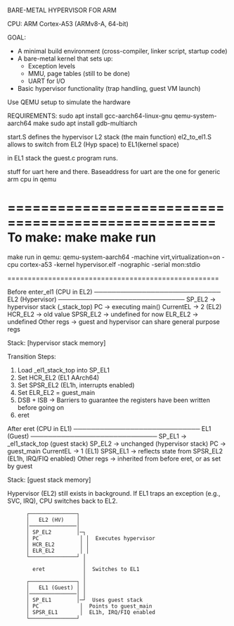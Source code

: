 BARE-METAL HYPERVISOR FOR ARM




CPU: ARM Cortex-A53 (ARMv8-A, 64-bit)

GOAL:
- A minimal build environment (cross-compiler, linker script, startup code)
- A bare-metal kernel that sets up:
	- Exception levels
	- MMU, page tables (still to be done)
	- UART for I/O
- Basic hypervisor functionality (trap handling, guest VM launch)

Use QEMU setup to simulate the hardware


REQUIREMENTS:
sudo apt install gcc-aarch64-linux-gnu qemu-system-aarch64 make
sudo apt install gdb-multiarch

start.S defines the hypervisor L2 stack (the main function)
el2_to_el1.S allows to switch from EL2 (Hyp space) to EL1(kernel space)

in EL1 stack the guest.c program runs.

stuff for uart here and there. Baseaddress for uart are the one for generic arm cpu in qemu

===================================================
To make:
make
make run
====================================================

make run in qemu:
    qemu-system-aarch64 -machine virt,virtualization=on -cpu cortex-a53 -kernel hypervisor.elf -nographic -serial mon:stdio

====================================================


Before enter_el1 (CPU in EL2)
─────────────────────────────
EL2 (Hypervisor)
─────────────────────────────
SP_EL2        -> hypervisor stack (_stack_top)
PC            -> executing main()
CurrentEL     -> 2 (EL2)
HCR_EL2       -> old value
SPSR_EL2      -> undefined for now
ELR_EL2       -> undefined
Other regs    -> guest and hypervisor can share general purpose regs

Stack:       [hypervisor stack memory]

Transition Steps:
1. Load _el1_stack_top into SP_EL1
2. Set HCR_EL2 (EL1 AArch64)
3. Set SPSR_EL2 (EL1h, interrupts enabled)
4. Set ELR_EL2 = guest_main
5. DSB + ISB -> Barriers to guarantee the registers have been written before going on
6. eret


After eret (CPU in EL1)
─────────────────────────────
EL1 (Guest)
─────────────────────────────
SP_EL1        -> _el1_stack_top (guest stack)
SP_EL2        -> unchanged (hypervisor stack)
PC            -> guest_main
CurrentEL     -> 1 (EL1)
SPSR_EL1      -> reflects state from SPSR_EL2 (EL1h, IRQ/FIQ enabled)
Other regs    -> inherited from before eret, or as set by guest

Stack:       [guest stack memory]

Hypervisor (EL2) still exists in background. If EL1 traps an exception (e.g., SVC, IRQ), CPU switches back to EL2.





          ┌───────────────┐
          │   EL2 (HV)    │
          │───────────────│
          │ SP_EL2        │─┐
          │ PC             │ │  Executes hypervisor
          │ HCR_EL2        │ │
          │ ELR_EL2        │ │
          └───────────────┘ │
                            │
            eret            │  Switches to EL1
                            │
          ┌───────────────┐ │
          │   EL1 (Guest) │ │
          │───────────────│ │
          │ SP_EL1        │─┘  Uses guest stack
          │ PC             │  Points to guest_main
          │ SPSR_EL1       │  EL1h, IRQ/FIQ enabled
          └───────────────┘










